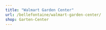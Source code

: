 ```yaml
---
title: "Walmart Garden Center"
url: /bellefontaine/walmart-garden-center/
shop: Garten-Center
---
```

